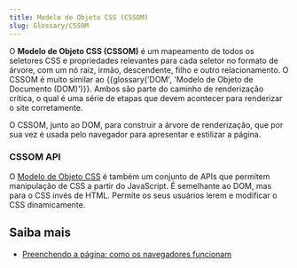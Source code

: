 ```yaml
---
title: Modelo de Objeto CSS (CSSOM)
slug: Glossary/CSSOM
---
```


O **Modelo de Objeto CSS (CSSOM)** é um mapeamento de todos os seletores CSS e propriedades relevantes para cada seletor no formato de árvore, com um nó raiz, irmão, descendente, filho e outro relacionamento. O CSSOM é muito similar ao {{glossary('DOM', 'Modelo de Objeto de Documento (DOM)')}}. Ambos são parte do caminho de renderização crítica, o qual é uma série de etapas que devem acontecer para renderizar o site corretamente.

O CSSOM, junto ao DOM, para construir a árvore de renderização, que por sua vez é usada pelo navegador para apresentar e estilizar a página.

### CSSOM API

O [Modelo de Objeto CSS](/pt-BR/docs/Web/API/CSS_Object_Model) é também um conjunto de APIs que permitem manipulação de CSS a partir do JavaScript. É semelhante ao DOM, mas para o CSS invés de HTML. Permite os seus usuários lerem e modificar o CSS dinamicamente.

## Saiba mais

- [Preenchendo a página: como os navegadores funcionam](/pt-BR/docs/Web/Performance/How_browsers_work)
